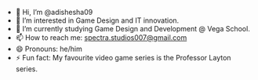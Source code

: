 - 👋 Hi, I’m @adishesha09
- 👀 I’m interested in Game Design and IT innovation.
- 🌱 I’m currently studying Game Design and Development @ Vega School.
- 📫 How to reach me: spectra.studios007@gmail.com
- 😄 Pronouns: he/him
- ⚡ Fun fact: My favourite video game series is the Professor Layton series.
